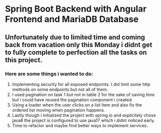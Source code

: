 # Spring Boot Backend with Angular Frontend and MariaDB Database

## Unfortunately due to limited time and coming back from vacation only this Monday i didnt get to fully complete to perfection all the tasks on this project.

### Here are some things i wanted to do: 

1. Implementing security for all exposed endpoints. I did limit some http methods on some endpoints but not all of them. 
2. I used pagination on task 1 but not in table 2 for the sake of saving time but i could have reused the pagination component i created.
3. Using a loader when the user clicks on a list item and also fix the ordered list moving when pagination happens.
4. Lastly though i initialized the project with spring.io and explicitely chose java8 the project is configured to use java17 which i didnt noticed early.
5. Time to refactor and maybe find better ways to implement services.


